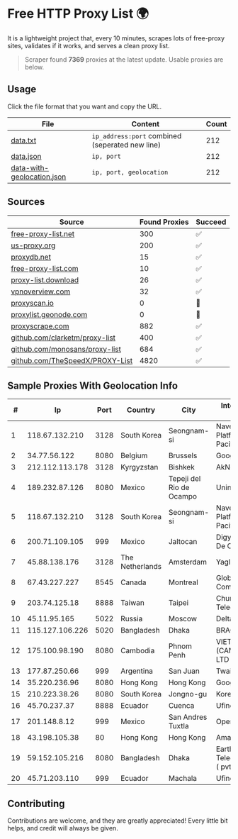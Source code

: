 
# Free HTTP Proxy List 🌍

It is a lightweight project that, every 10 minutes, scrapes lots of free-proxy sites, validates if it works, and serves a clean proxy list.


> Scraper found **7369** proxies at the latest update. Usable proxies are below.

## Usage

Click the file format that you want and copy the URL.


|File|Content|Count|
|----|-------|-----|
|[data.txt](https://raw.githubusercontent.com/themiralay/Proxy-List-World/master/data.txt)|`ip_address:port` combined (seperated new line)|212|
|[data.json](https://raw.githubusercontent.com/themiralay/Proxy-List-World/master/data.json)|`ip, port`|212|
|[data-with-geolocation.json](https://raw.githubusercontent.com/themiralay/Proxy-List-World/master/data-with-geolocation.json)|`ip, port, geolocation`|212|

## Sources

|Source|Found Proxies|Succeed|
|------|-------------|-------|
|[free-proxy-list.net](https://free-proxy-list.net)|300|✅|
|[us-proxy.org](https://www.us-proxy.org)|200|✅|
|[proxydb.net](http://proxydb.net)|15|✅|
|[free-proxy-list.com](https://free-proxy-list.com/?page=&port=&type%5B%5D=http&type%5B%5D=https&up_time=0&search=Search)|10|✅|
|[proxy-list.download](https://www.proxy-list.download/HTTP)|26|✅|
|[vpnoverview.com](https://vpnoverview.com/privacy/anonymous-browsing/free-proxy-servers)|32|✅|
|[proxyscan.io](https://www.proxyscan.io)|0|🚫|
|[proxylist.geonode.com](https://proxylist.geonode.com/api/proxy-list?limit=300&page=1&sort_by=lastChecked&sort_type=desc&protocols=http,https)|0|🚫|
|[proxyscrape.com](https://api.proxyscrape.com/v2/?request=displayproxies&protocol=http&timeout=10000&country=all&ssl=all&anonymity=all)|882|✅|
|[github.com/clarketm/proxy-list](https://raw.githubusercontent.com/clarketm/proxy-list/master/proxy-list-raw.txt)|400|✅|
|[github.com/monosans/proxy-list](https://raw.githubusercontent.com/monosans/proxy-list/main/proxies/http.txt)|684|✅|
|[github.com/TheSpeedX/PROXY-List](https://raw.githubusercontent.com/TheSpeedX/PROXY-List/master/http.txt)|4820|✅|


## Sample Proxies With Geolocation Info

|#|Ip|Port|Country|City|Internet Service Provider|
|-|--|----|-------|----|-------------------------|
|1|118.67.132.210|3128|South Korea|Seongnam-si|Naver Business Platform Asia Pacific Pte. Ltd.|
|2|34.77.56.122|8080|Belgium|Brussels|Google LLC|
|3|212.112.113.178|3128|Kyrgyzstan|Bishkek|AkNet|
|4|189.232.87.126|8080|Mexico|Tepeji del Rio de Ocampo|Uninet S.A. de C.V.|
|5|118.67.132.210|3128|South Korea|Seongnam-si|Naver Business Platform Asia Pacific Pte. Ltd.|
|6|200.71.109.105|999|Mexico|Jaltocan|Digy Networks S.A De C.V.|
|7|45.88.138.176|3128|The Netherlands|Amsterdam|Yaglom Labs Ltd|
|8|67.43.227.227|8545|Canada|Montreal|GloboTech Communications|
|9|203.74.125.18|8888|Taiwan|Taipei|Chunghwa Telecom Co., Ltd.|
|10|45.11.95.165|5022|Russia|Moscow|Delta Ltd|
|11|115.127.106.226|5020|Bangladesh|Dhaka|BRACNet Limited|
|12|175.100.98.190|8080|Cambodia|Phnom Penh|VIETTEL (CAMBODIA) PTE., LTD|
|13|177.87.250.66|999|Argentina|San Juan|Twainsat SRL|
|14|35.220.236.96|8080|Hong Kong|Hong Kong|Google LLC|
|15|210.223.38.26|8080|South Korea|Jongno-gu|Korea Telecom|
|16|45.70.237.37|8888|Ecuador|Cuenca|Ufinet Panama S.A.|
|17|201.148.8.12|999|Mexico|San Andres Tuxtla|Operbes|
|18|43.198.105.38|80|Hong Kong|Hong Kong|Amazon.com, Inc.|
|19|59.152.105.216|8080|Bangladesh|Dhaka|Earth Telecommunication ( pvt ) Limited|
|20|45.71.203.110|999|Ecuador|Machala|Ufinet Panama S.A.|



## Contributing

Contributions are welcome, and they are greatly appreciated! Every
little bit helps, and credit will always be given.


